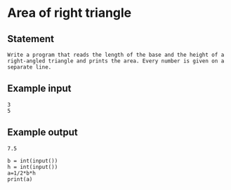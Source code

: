 # Area of right triangle
## Statement
```
Write a program that reads the length of the base and the height of a right-angled triangle and prints the area. Every number is given on a separate line.
```
## Example input
```
3
5
```
## Example output
```
7.5
```
```
b = int(input())
h = int(input())
a=1/2*b*h
print(a)
```
